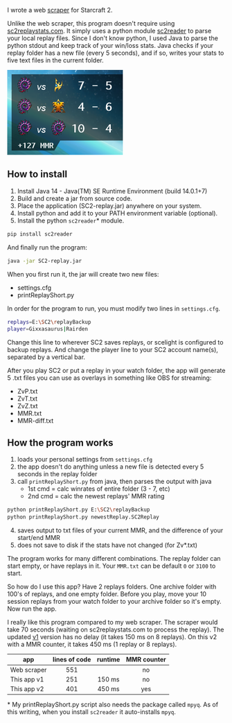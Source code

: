 I wrote a web [scraper](https://gitlab.com/Rairden/SC2-StatsScraper/-/tree/release-win10) for Starcraft 2.

Unlike the web scraper, this program doesn't require using [sc2replaystats.com](https://sc2replaystats.com/). It simply uses a python module [sc2reader](https://pypi.org/project/sc2reader/) to parse your local replay files. Since I don't know python, I used Java to parse the python stdout and keep track of your win/loss stats. Java checks if your replay folder has a new file (every 5 seconds), and if so, writes your stats to five text files in the current folder.

![overlay](img/SC2-overlay.png)

## How to install

1. Install Java 14 - Java(TM) SE Runtime Environment (build 14.0.1+7)
2. Build and create a jar from source code.
3. Place the application (SC2-replay.jar) anywhere on your system.
4. Install python and add it to your PATH environment variable (optional).
5. Install the python `sc2reader`* module.

```sh
pip install sc2reader
```

And finally run the program:

```sh
java -jar SC2-replay.jar
```

When you first run it, the jar will create two new files:

* settings.cfg
* printReplayShort.py

In order for the program to run, you must modify two lines in `settings.cfg`.

```sh
replays=E:\SC2\replayBackup
player=Gixxasaurus|Rairden
```

Change this line to wherever SC2 saves replays, or scelight is configured to backup replays. And change the player line to your SC2 account name(s), separated by a vertical bar.

After you play SC2 or put a replay in your watch folder, the app will generate 5 .txt files you can use as overlays in something like OBS for streaming:

* ZvP.txt
* ZvT.txt
* ZvZ.txt
* MMR.txt
* MMR-diff.txt

## How the program works

1. loads your personal settings from `settings.cfg`
2. the app doesn't do anything unless a new file is detected every 5 seconds in the replay folder
3. call `printReplayShort.py` from java, then parses the output with java
    - 1st cmd = calc winrates of entire folder (3 - 7, etc)
    - 2nd cmd = calc the newest replays' MMR rating

```sh
python printReplayShort.py E:\SC2\replayBackup
python printReplayShort.py newestReplay.SC2Replay
```

4. saves output to txt files of your current MMR, and the difference of your start/end MMR
5. does not save to disk if the stats have not changed (for Zv*.txt)

The program works for many different combinations. The replay folder can start empty, or have replays in it. Your `MMR.txt` can be default `0` or `3100` to start.

So how do I use this app? Have 2 replays folders. One archive folder with 100's of replays, and one empty folder. Before you play, move your 10 session replays from your watch folder to your archive folder so it's empty. Now run the app.

I really like this program compared to my web scraper. The scraper would take 70 seconds (waiting on sc2replaystats.com to process the replay). The updated [v1](https://gitlab.com/Rairden/SC2-replay/-/blob/9887e88367a81ea22480b6377c49af42bc322432/src/main/Main.java) version has no delay (it takes 150 ms on 8 replays). On this v2 with a MMR counter, it takes 450 ms (1 replay or 8 replays).

| app         | lines of code | runtime | MMR counter |
|-------------|:-------------:|:-------:|:-----------:|
| Web scraper |      551      |         |          no |
| This app v1 |      251      |  150 ms |          no |
| This app v2 |      401      |  450 ms |         yes |

\* My printReplayShort.py script also needs the package called `mpyq`. As of this writing, when you install `sc2reader` it auto-installs `mpyq`.

